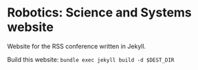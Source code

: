 # Robotics: Science and Systems website

Website for the RSS conference written in Jekyll.

Build this website: `bundle exec jekyll build -d $DEST_DIR`
  
  
